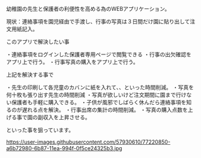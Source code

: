 幼稚園の先生と保護者の利便性を高める為のWEBアプリケーション。

現状：連絡事項を園児経由で手渡し、行事の写真は３日間だけ園に貼り出して注文用紙記入。

このアプリで解決したい事

・連絡事項をログインした保護者専用ページで閲覧できる
・行事の出欠確認をアプリ上で行う。
・行事写真の購入をアプリ上で行う。

上記を解決する事で

・先生の印刷して各児童のカバンに紙を入れて、、といった時間削減。
・写真を何十枚も張り出す先生の時間削減
・写真が欲しいけど注文期間に園まで行けない保護者も手軽に購入できる。
・子供が風邪でしばらく休んだら連絡事項を知るのが遅れる点を解決。
・行事出席の集計の時間削減。
・写真の購入点数を上げる事で園の副収入を上昇させる。

といった事を狙っています。

https://user-images.githubusercontent.com/57930610/77220850-a6b72980-6b87-11ea-994f-0f5ce24325b3.jpg
